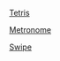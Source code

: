 [Tetris](https://xuu.github.io/subtle/tetris)

[Metronome](https://xuu.github.io/subtle/metronome)

[Swipe](https://xuu.github.io/subtle/swipe)